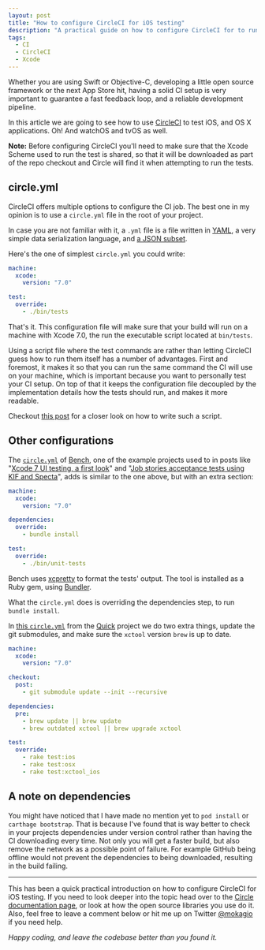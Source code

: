 ```yaml
---
layout: post
title: "How to configure CircleCI for iOS testing"
description: "A practical guide on how to configure CircleCI for to run iOS, and OS X, tests."
tags:
  - CI
  - CircleCI
  - Xcode
---
```


Whether you are using Swift or Objective-C, developing a little open source framework or the next App Store hit, having a solid CI setup is very important to guarantee a fast feedback loop, and a reliable development pipeline.

In this article we are going to see how to use [CircleCI](https://circleci.com/) to test iOS, and OS X applications. Oh! And watchOS and tvOS as well.

**Note:** Before configuring CircleCI you'll need to make sure that the Xcode Scheme used to run the test is shared, so that it will be downloaded as part of the repo checkout and Circle will find it when attempting to run the tests.

## circle.yml

CircleCI offers multiple options to configure the CI job. The best one in my opinion is to use a `circle.yml` file in the root of your project.

In case you are not familiar with it, a `.yml` file is a file written in [YAML](http://yaml.org/), a very simple data serialization language, and [a JSON subset](http://yaml.org/spec/1.2/spec.html#id2759572).

Here's the one of simplest `circle.yml` you could write:

```yml
machine:
  xcode:
    version: "7.0"

test:
  override:
    - ./bin/tests
```

That's it. This configuration file will make sure that your build will run on a machine with Xcode 7.0, the run the executable script located at `bin/tests`.

Using a script file where the test commands are rather than letting CircleCI guess how to run them itself has a number of advantages. First and foremost, it makes it so that you can run the same command the CI will use on your machine, which is important because you want to personally test your CI setup. On top of that it keeps the configuration file decoupled by the implementation details how the tests should run, and makes it more readable.

Checkout [this post](http://www.mokacoding.com/blog/running-tests-from-the-terminal/) for a closer look on how to write such a script.

## Other configurations

The [`circle.yml`](https://github.com/mokacoding/Bench/blob/master/circle.yml) of [Bench](https://github.com/mokacoding/Bench), one of the example projects used to in posts like "[Xcode 7 UI testing, a first look](http://www.mokacoding.com/blog/xcode-7-ui-testing/)" and "[Job stories acceptance tests using KIF and Specta](http://www.mokacoding.com/blog/job-stories-acceptance-tests-with-kif-and-specta/)", adds is similar to the one above, but with an extra section:

```yml
machine:
  xcode:
    version: "7.0"

dependencies:
  override:
    - bundle install

test:
  override:
    - ./bin/unit-tests
```

Bench uses [xcpretty](https://github.com/supermarin/xcpretty) to format the tests' output. The tool is installed as a Ruby gem, using [Bundler](http://bundler.io/).

What the `circle.yml` does is overriding the dependencies step, to run `bundle install`.

In [this `circle.yml`](https://github.com/mokagio/Quick/blob/mokagio/test-xctool/circle.yml) from the [Quick](https://github.com/Quick/Quic) project we do two extra things, update the git submodules, and make sure the `xctool` version `brew` is up to date.

```yml
machine:
  xcode:
    version: "7.0"

checkout:
  post:
    - git submodule update --init --recursive

dependencies:
  pre:
    - brew update || brew update
    - brew outdated xctool || brew upgrade xctool

test:
  override:
    - rake test:ios
    - rake test:osx
    - rake test:xctool_ios
```

## A note on dependencies

You might have noticed that I have made no mention yet to `pod install` or `carthage bootstrap`. That is because I've found that is way better to check in your projects dependencies under version control rather than having the CI downloading every time. Not only you will get a faster build, but also remove the network as a possible point of failure. For example GitHub being offline would not prevent the dependencies to being downloaded, resulting in the build failing.

---

This has been a quick practical introduction on how to configure CircleCI for iOS testing. If you need to look deeper into the topic head over to the [Circle documentation page](https://circleci.com/docs/ios), or look at how the open source libraries you use do it. Also, feel free to leave a comment below or hit me up on Twitter [@mokagio](http://twitter.com/mokagio) if you need help.

_Happy coding, and leave the codebase better than you found it._
